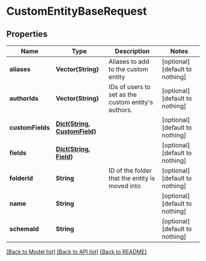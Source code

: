 # CustomEntityBaseRequest


## Properties
Name | Type | Description | Notes
------------ | ------------- | ------------- | -------------
**aliases** | **Vector{String}** | Aliases to add to the custom entity | [optional] [default to nothing]
**authorIds** | **Vector{String}** | IDs of users to set as the custom entity&#39;s authors. | [optional] [default to nothing]
**customFields** | [**Dict{String, CustomField}**](CustomField.md) |  | [optional] [default to nothing]
**fields** | [**Dict{String, Field}**](Field.md) |  | [optional] [default to nothing]
**folderId** | **String** | ID of the folder that the entity is moved into | [optional] [default to nothing]
**name** | **String** |  | [optional] [default to nothing]
**schemaId** | **String** |  | [optional] [default to nothing]


[[Back to Model list]](../README.md#models) [[Back to API list]](../README.md#api-endpoints) [[Back to README]](../README.md)


